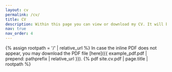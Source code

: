 ```yaml
---
layout: cv
permalink: /cv/
title: CV
description: Within this page you can view or download my CV. It will be updated periodically. For any inquiries or questions please do not hesitate to contact me.
nav: true
nav_order: 4
---
```

{% assign rootpath = '/' | relative_url %}
In case the inline PDF does not appear, you may download the PDF file [here]({{ example_pdf.pdf | prepend: pathprefix | relative_url }}).
{% pdf site.cv.pdf | page.title | rootpath %}
